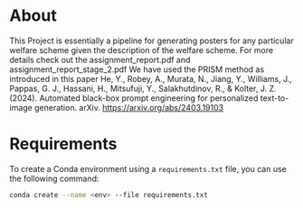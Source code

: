 # About
This Project is essentially a pipeline for generating posters for any particular welfare scheme given the description of the welfare scheme. For more details check out the assignment_report.pdf and assignment_report_stage_2.pdf
We have used the PRISM method as introduced in this paper
He, Y., Robey, A., Murata, N., Jiang, Y., Williams, J., Pappas, G. J., Hassani, H., Mitsufuji, Y., Salakhutdinov, R., & Kolter, J. Z. (2024). Automated black-box prompt engineering for personalized text-to-image generation. arXiv. https://arxiv.org/abs/2403.19103

# Requirements
To create a Conda environment using a `requirements.txt` file, you can use the following command:

```bash
conda create --name <env> --file requirements.txt
